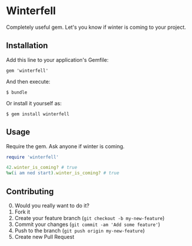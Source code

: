 # Winterfell

Completely useful gem. Let's you know if winter is coming to your project.

## Installation

Add this line to your application's Gemfile:

    gem 'winterfell'

And then execute:

    $ bundle

Or install it yourself as:

    $ gem install winterfell

## Usage

Require the gem. Ask anyone if winter is coming.

```ruby
require 'winterfell'

42.winter_is_coming? # true
%w(i am ned start).winter_is_coming? # true
```

## Contributing

0. Would you really want to do it?
1. Fork it
2. Create your feature branch (`git checkout -b my-new-feature`)
3. Commit your changes (`git commit -am 'Add some feature'`)
4. Push to the branch (`git push origin my-new-feature`)
5. Create new Pull Request
